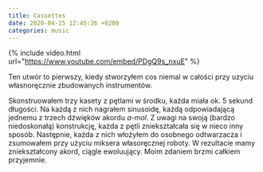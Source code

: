 ```yaml
---
title: Cassettes
date: 2020-04-15 12:45:26 +0200
categories: music
---
```


{% include video.html url="https://www.youtube.com/embed/PDgQ9s_nxuE" %}

Ten utwór to pierwszy, kiedy stworzyłem cos niemal w całości przy uzyciu własnoręcznie zbudowanych instrumentów.

<!--more-->

Skonstruowałem trzy kasety z pętlami w środku, każda miała ok. 5 sekund długości. Na każdą z nich nagrałem sinusoidę, każdą odpowiadającą jednemu z trzech dźwięków akordu _a-mol_. Z uwagi na swoją (bardzo niedoskonałą) konstrukcję, każda z pętli zniekształcała się w nieco inny sposób. Następnie, każda z nich włożyłem do osobnego odtwarzacza i zsumowałem przy użyciu miksera własoręcznej roboty. W rezultacie mamy zniekształcony akord, ciągle ewoluujący. Moim zdaniem brzmi całkiem przyjemnie.
